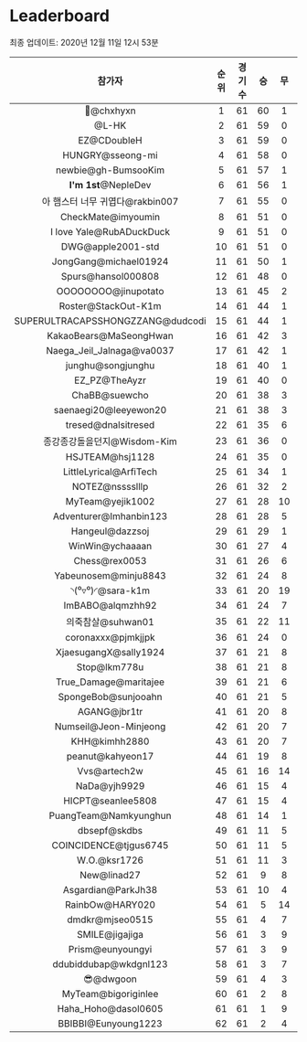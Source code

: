 # Leaderboard
최종 업데이트: 2020년 12월 11일 12시 53분




| 참가자 | 순위 | 경기수 | 승 | 무 | 패 | 승점 |
|:---:|:---:|:---:|:---:|:---:|:---:|:---:|
| 👑@chxhyxn | 1 | 61 | 60 | 1 | 0 | 181 |
| @L-HK | 2 | 61 | 59 | 0 | 2 | 177 |
| EZ@CDoubleH | 3 | 61 | 59 | 0 | 2 | 177 |
| HUNGRY@sseong-mi | 4 | 61 | 58 | 0 | 3 | 174 |
| newbie@gh-BumsooKim | 5 | 61 | 57 | 1 | 3 | 172 |
| **I'm 1st**@NepleDev | 6 | 61 | 56 | 1 | 4 | 169 |
| 아 햄스터 너무 귀엽다@rakbin007 | 7 | 61 | 55 | 0 | 6 | 165 |
| CheckMate@imyoumin | 8 | 61 | 51 | 0 | 10 | 153 |
| I love Yale@RubADuckDuck | 9 | 61 | 51 | 0 | 10 | 153 |
| DWG@apple2001-std | 10 | 61 | 51 | 0 | 10 | 153 |
| JongGang@michael01924 | 11 | 61 | 50 | 1 | 10 | 151 |
| Spurs@hansol000808 | 12 | 61 | 48 | 0 | 13 | 144 |
| OOOOOOOO@jinupotato | 13 | 61 | 45 | 2 | 14 | 137 |
| Roster@StackOut-K1m | 14 | 61 | 44 | 1 | 16 | 133 |
| SUPERULTRACAPSSHONGZZANG@dudcodi | 15 | 61 | 44 | 1 | 16 | 133 |
| KakaoBears@MaSeongHwan | 16 | 61 | 42 | 3 | 16 | 129 |
| Naega_Jeil_Jalnaga@va0037 | 17 | 61 | 42 | 1 | 18 | 127 |
| junghu@songjunghu | 18 | 61 | 40 | 1 | 20 | 121 |
| EZ_PZ@TheAyzr | 19 | 61 | 40 | 0 | 21 | 120 |
| ChaBB@suewcho | 20 | 61 | 38 | 3 | 20 | 117 |
| saenaegi20@leeyewon20 | 21 | 61 | 38 | 3 | 20 | 117 |
| tresed@dnalsitresed | 22 | 61 | 35 | 6 | 20 | 111 |
| 종강종강돌을던지@Wisdom-Kim | 23 | 61 | 36 | 0 | 25 | 108 |
| HSJTEAM@hsj1128 | 24 | 61 | 35 | 0 | 26 | 105 |
| LittleLyrical@ArfiTech | 25 | 61 | 34 | 1 | 26 | 103 |
| NOTEZ@nsssslllp | 26 | 61 | 32 | 2 | 27 | 98 |
| MyTeam@yejik1002 | 27 | 61 | 28 | 10 | 23 | 94 |
| Adventurer@Imhanbin123 | 28 | 61 | 28 | 5 | 28 | 89 |
| Hangeul@dazzsoj | 29 | 61 | 29 | 1 | 31 | 88 |
| WinWin@ychaaaan | 30 | 61 | 27 | 4 | 30 | 85 |
| Chess@rex0053 | 31 | 61 | 26 | 6 | 29 | 84 |
| Yabeunosem@minju8843 | 32 | 61 | 24 | 8 | 29 | 80 |
| ◝(⁰▿⁰)◜@sara-k1m | 33 | 61 | 20 | 19 | 22 | 79 |
| ImBABO@alqmzhh92 | 34 | 61 | 24 | 7 | 30 | 79 |
| 의죽참살@suhwan01 | 35 | 61 | 22 | 11 | 28 | 77 |
| coronaxxx@pjmkjjpk | 36 | 61 | 24 | 0 | 37 | 72 |
| XjaesugangX@sally1924 | 37 | 61 | 21 | 8 | 32 | 71 |
| Stop@lkm778u | 38 | 61 | 21 | 8 | 32 | 71 |
| True_Damage@maritajee | 39 | 61 | 21 | 6 | 34 | 69 |
| SpongeBob@sunjooahn | 40 | 61 | 21 | 5 | 35 | 68 |
| AGANG@jbr1tr | 41 | 61 | 20 | 8 | 33 | 68 |
| Numseil@Jeon-Minjeong | 42 | 61 | 20 | 7 | 34 | 67 |
| KHH@kimhh2880 | 43 | 61 | 20 | 7 | 34 | 67 |
| peanut@kahyeon17 | 44 | 61 | 19 | 8 | 34 | 65 |
| Vvs@artech2w | 45 | 61 | 16 | 14 | 31 | 62 |
| NaDa@yjh9929 | 46 | 61 | 15 | 4 | 42 | 49 |
| HICPT@seanlee5808 | 47 | 61 | 15 | 4 | 42 | 49 |
| PuangTeam@Namkyunghun | 48 | 61 | 14 | 1 | 46 | 43 |
| dbsepf@skdbs | 49 | 61 | 11 | 5 | 45 | 38 |
| COINCIDENCE@tjgus6745 | 50 | 61 | 11 | 5 | 45 | 38 |
| W.O.@ksr1726 | 51 | 61 | 11 | 3 | 47 | 36 |
| New@linad27 | 52 | 61 | 9 | 8 | 44 | 35 |
| Asgardian@ParkJh38 | 53 | 61 | 10 | 4 | 47 | 34 |
| RainbOw@HARY020 | 54 | 61 | 5 | 14 | 42 | 29 |
| dmdkr@mjseo0515 | 55 | 61 | 4 | 7 | 50 | 19 |
| SMILE@jigajiga | 56 | 61 | 3 | 9 | 49 | 18 |
| Prism@eunyoungyi | 57 | 61 | 3 | 9 | 49 | 18 |
| ddubiddubap@wkdgnl123 | 58 | 61 | 3 | 7 | 51 | 16 |
| 😎@dwgoon | 59 | 61 | 4 | 3 | 54 | 15 |
| MyTeam@bigoriginlee | 60 | 61 | 2 | 8 | 51 | 14 |
| Haha_Hoho@dasol0605 | 61 | 61 | 1 | 9 | 51 | 12 |
| BBIBBI@Eunyoung1223 | 62 | 61 | 2 | 4 | 55 | 10 |